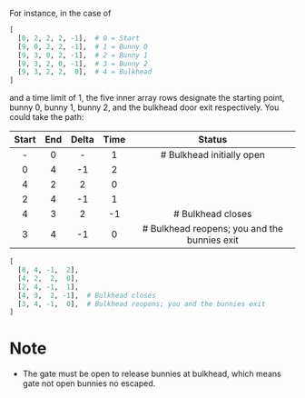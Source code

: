 For instance, in the case of
```python
[
  [0, 2, 2, 2, -1],  # 0 = Start
  [9, 0, 2, 2, -1],  # 1 = Bunny 0
  [9, 3, 0, 2, -1],  # 2 = Bunny 1
  [9, 3, 2, 0, -1],  # 3 = Bunny 2
  [9, 3, 2, 2,  0],  # 4 = Bulkhead
]
```
and a time limit of 1, the five inner array rows designate the starting point, bunny 0, bunny 1, bunny 2, and the bulkhead door exit respectively. You could take the path:

| Start | End | Delta | Time | Status |
| :-: | :-: | :-: | :-: | :-: |
|-|0|-|1|# Bulkhead initially open|
|0| 4| -1| 2| |
|4| 2|  2| 0| |
|2| 4| -1| 1| |
|4| 3|  2|-1|  # Bulkhead closes|
|3| 4| -1| 0|  # Bulkhead reopens; you and the bunnies exit|

```python
[
  [0, 4, -1,  2],
  [4, 2,  2,  0],
  [2, 4, -1,  1],
  [4, 3,  2, -1],  # Bulkhead closes
  [3, 4, -1,  0],  # Bulkhead reopens; you and the bunnies exit
]
```
Note
====

- The gate must be open to release bunnies at bulkhead, which means gate not open bunnies no escaped.

